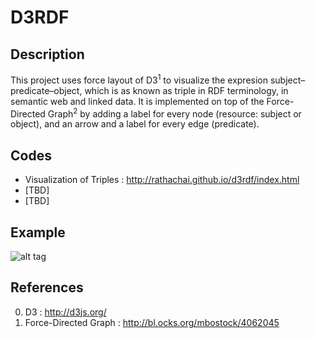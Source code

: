# D3RDF

## Description
This project uses force layout of D3<sup>1</sup> to visualize the expresion subject–predicate–object, which is as known as triple in RDF terminology, in semantic web and linked data. It is implemented on top of the Force-Directed Graph<sup>2</sup> by adding a label for every node (resource: subject or object), and an arrow and a label for every edge (predicate).

## Codes
- Visualization of Triples : http://rathachai.github.io/d3rdf/index.html
- [TBD]
- [TBD]

## Example
![alt tag](https://raw.github.com/rathachai/d3rdf/master/images/simpletriples.png)

## References
0. D3 : http://d3js.org/
0. Force-Directed Graph : http://bl.ocks.org/mbostock/4062045

